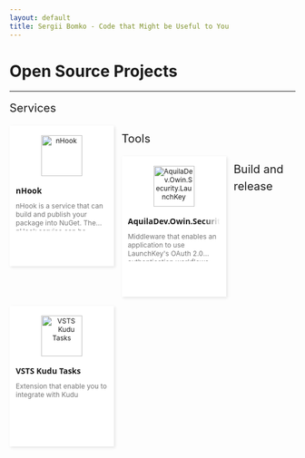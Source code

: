 ```yaml
---
layout: default
title: Sergii Bomko - Code that Might be Useful to You
---
```


<style>
.list {
    margin: 8px 0 24px 0;
}
.list .header-container {
    height: 30px;
    line-height: 30px;
    position: relative;
    font-size: 20px;
    text-decoration: none;
}
.item-list-container {
    position: relative;
    width: 100%;
}
.item-list-container .item {
    float: left;
    margin-right: 13.5px;
    margin-top: 16px;
}
.item-card {
    background-color: #fff;
    font-size: 12px;
    width: 182px;
    height: 246px;
    border-radius: 0;
    border: 1px solid #fff;
    cursor: pointer;
    -moz-box-shadow: 2px 2px 5px rgba(0,0,0,.1);
    -webkit-box-shadow: 2px 2px 5px rgba(0,0,0,.1);
    box-shadow: 2px 2px 5px rgba(0,0,0,.1);
    position: relative;
    overflow: hidden;
}
.item-card .icon-cell {
    text-align: center;
    padding: 16px 0;
}
.item-card .icon-cell>img {
    max-width: 85%;
    height: 72px;
}
.home-page-view img {
    border-style: none;
}
.item-card .core-info-cell {
    padding: 0 10px;
    position: relative;
}
.item-card .core-info-cell .name {
    font-size: 14px;
    font-family: Segoe UI,wf_segoe-ui_normal,-apple-system,".SFNSText-Regular","San Francisco","Roboto","Helvetica Neue","Lucida Grande",sans-serif;
    font-weight: 600;
    white-space: nowrap;
    overflow: hidden;
    position: relative;
}
.item-card .details {
    margin-top: 10px;
    padding: 0 10px;
}
.item-card .description {
    height: 4.2em;
    overflow: hidden;
    color: #767676;
    display: -webkit-box;
    -webkit-line-clamp: 3;
    -webkit-box-orient: vertical;
    overflow: hidden;
    text-overflow: ellipsis;
}
.item-card .text-fadeout {
    height: 100%;
    width: 30px;
    background: linear-gradient(to right,rgba(255,255,255,0),#fff);
    position: absolute;
    right: 0;
    top: 0;
    display: block;
}
</style>

<h1>Open Source Projects</h1>
<hr/>

<div class="list">
	<div class="header-container">
		<div class="header">
			<span class="category">Services</span>
		</div>
	</div>
	<div class="item-list-container">
		<div class="item">
			<div class="item-card" title="nHook">
				<div class="cover">
					<div class="icon-cell">
						<img class="item-icon" src="http://nhook.net/content/images/logo.png" title="nHook" />
					</div>
					<div class="core-info-cell">
						<div class="name">
							<span>nHook</span>
							<span class="text-fadeout"></span>
						</div>
					</div>
				</div>
				<div class="details">
					<div class="description" title="nHook is a service that can build and publish your package into NuGet. The nHook service can be applied to your GitHub or BitBucket repository and automatically build your project after pushing your changes.">nHook is a service that can build and publish your package into NuGet. The nHook service can be applied to your GitHub or BitBucket repository and automatically build your project after pushing your changes.</div>
				</div>
			</div>
		</div>
	</div>
</div>
<div class="list">
	<div class="header-container">
		<div class="header">
			<span class="category">Tools</span>
		</div>
	</div>
	<div class="item-list-container">
		<div class="item">
			<div class="item-card" title="AquilaDev.Owin.Security.LaunchKey">
				<div class="cover">
					<div class="icon-cell">
						<img class="item-icon" src="https://s3.amazonaws.com/launchkey-resources/logo/logo/launchkey-logos_launchkey-icon-blue.png" title="AquilaDev.Owin.Security.LaunchKey" />
					</div>
					<div class="core-info-cell">
						<div class="name">
							<span>AquilaDev.Owin.Security.LaunchKey</span>
							<span class="text-fadeout"></span>
						</div>
					</div>
				</div>
				<div class="details">
					<div class="description" title="Middleware that enables an application to use LaunchKey's OAuth 2.0 authentication workflows.">Middleware that enables an application to use LaunchKey's OAuth 2.0 authentication workflows.</div>
				</div>
			</div>
		</div>
	</div>
</div>
<div class="list">
	<div class="header-container">
		<div class="header">
			<span class="category">Build and release</span>
		</div>
	</div>
	<div class="item-list-container">
		<div class="item">
			<div class="item-card" title="VSTS Kudu Tasks">
				<div class="cover">
					<div class="icon-cell">
						<img class="item-icon" src="https://sergiibomko.gallery.vsassets.io/_apis/public/gallery/publisher/sergiibomko/extension/vsts-kudu-tasks/0.1.6/assetbyname/Microsoft.VisualStudio.Services.Icons.Default" title="VSTS Kudu Tasks" />
					</div>
					<div class="core-info-cell">
						<div class="name">
							<span>VSTS Kudu Tasks</span>
							<span class="text-fadeout"></span>
						</div>
					</div>
				</div>
				<div class="details">
					<div class="description" title="Extension that enable you to integrate with Kudu">Extension that enable you to integrate with Kudu</div>
				</div>
			</div>
		</div>
	</div>
</div>
